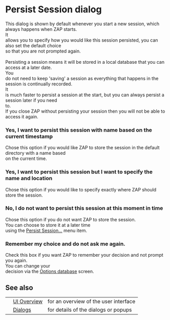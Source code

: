 # Persist Session dialog
This dialog is shown by default whenever you start a new session, which always happens when ZAP starts.<br>It<br>
allows you to specify how you would like this session persisted, you can also set the default choice<br>
so that you are not prompted again.<br>
<br>
Persisting a session means it will be stored in a local database that you can access at a later date.<br>You<br>
do not need to keep 'saving' a session as everything that happens in the session is continually recorded.<br>It<br>
is much faster to persist a session at the start, but you can always persist a session later if you need<br>
to.<br>If you close ZAP without persisting your session then you will not be able to access it again.<br>
<h3>Yes, I want to persist this session with name based on the current timestamp</h3>
Chose this option if you would like ZAP to store the session in the default directory with a name based<br>
on the current time.<br>
<h3>Yes, I want to persist this session but I want to specify the name and location</h3>
Chose this option if you would like to specify exactly where ZAP should store the session.<br>
<h3>No, I do not want to persist this session at this moment in time</h3>
Chose this option if you do not want ZAP to store the session.<br>You can choose to store it at a later time<br>
using the <a href='HelpUiTlmenuFile'>Persist Session...</a> menu item.<br>
<h3>Remember my choice and do not ask me again.</h3>
Check this box if you want ZAP to remember your decision and not prompt you again.<br>You can change your<br>
decision via the <a href='HelpUiDialogsOptionsDatabase'>Options database</a> screen.<br>
<h2>See also</h2>
<table>
<tr><td></td><td><a href='HelpUiOverview'>UI Overview</a></td><td>for an overview of the user interface</td></tr>
<tr><td></td><td><a href='HelpUiDialogsDialogs'>Dialogs</a></td><td>for details of the dialogs or popups </td></tr>
</table>